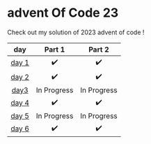 # advent Of Code 23

Check out my solution of 2023 advent of code !

| day | Part 1 | Part 2 |
|:---:|:------:|:------:|
|[day 1](./day1.py)| ✔️ | ✔️|
|[day 2](./day2.py)| ✔️ | ✔️|
|[day3]()| In Progress | In Progress |
|[day 4](./day4.py) |✔️ |✔️ |
|[day 5]()| In Progress | In Progress |
|[day 6](./day6.py) |✔️ |✔️ |

